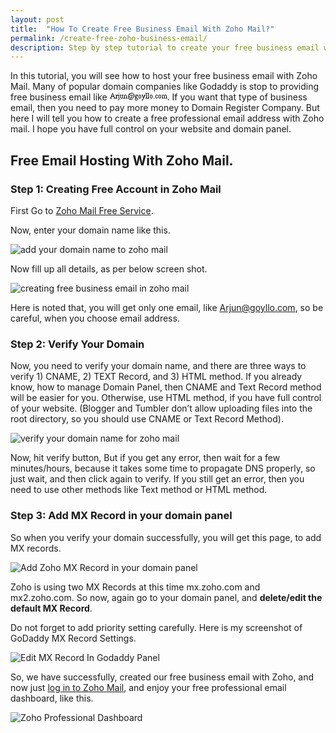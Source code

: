 ```yaml
---
layout: post
title:  "How To Create Free Business Email With Zoho Mail?"
permalink: /create-free-zoho-business-email/
description: Step by step tutorial to create your free business email with Zoho email hosting.
---
```

In this tutorial, you will see how to host your free business email with Zoho Mail. Many of popular domain companies like Godaddy is stop to providing free business email like <img src="data:image/png;base64,iVBORw0KGgoAAAANSUhEUgAAAFwAAAAMAQAAAADHGucCAAAAAnRSTlMAAQGU/a4AAACDSURBVAiZY/j+9///9v//J/////8Dw/f///9V//9/G8x5/f//n79wzkJV26ltadHzz2UaMNw9u+12bu622/lbt11gOHh32623uVtu5+8Fcu4CObdlt0I4+0CcvTshymR4T3ir91U3zj2X5MDw/y8Qlv/+DzYayPzHX/4dygEJ9j8HcwBuYXBMfpEXEgAAAABJRU5ErkJggg=="/>. If you want that type of business email, then you need to pay more money to Domain Register Company. But here I will tell you how to create a free professional email address with Zoho mail. I hope you have full control on your website and domain panel.

## Free Email Hosting With Zoho Mail. ##

### Step 1: Creating Free Account in Zoho Mail ###
First Go to <a href="https://mail.zoho.com/biz/mailsignup.do?plan=free" rel="nofollow" target="_blank">Zoho Mail Free Service</a>.

Now, enter your domain name like this.

<img class="img-responsive" alt="add your domain name to zoho mail" src="https://cdn.goyllo.com/add-your-domain-name-to-zoho-mail.png" title="add your domain name to zoho mail" /><br />

Now fill up all details, as per below screen shot.

<img class="img-responsive" alt="creating free business email in zoho mail" src="https://cdn.goyllo.com/creating-free-business-email-in-zoho-mail.png" title ="creating free business email in zoho mail" /><br />


Here is noted that, you will get only one email, like Arjun@goyllo.com, so be careful, when you choose email address.

### Step 2: Verify Your Domain ###

Now, you need to verify your domain name, and there are three ways to verify 1) CNAME, 2) TEXT Record, and 3) HTML method. If you already know, how to manage Domain Panel, then CNAME and Text Record method will be easier for you. Otherwise, use HTML method, if you have full control of your website. (Blogger and Tumbler don’t allow uploading files into the root directory, so you should use CNAME or Text Record Method).

<img class="img-responsive" alt="verify your domain name for zoho mail" src="https://cdn.goyllo.com/verify-your-domain-name-for-zoho-mail.png" title="verify your domain name for zoho mail" /><br />

Now, hit verify button, But if you get any error, then wait for a few minutes/hours, because it takes some time to propagate DNS properly, so just wait, and then click again to verify. If you still get an error, then you need to use other methods like Text method or HTML method.


### Step 3: Add MX Record in your domain panel ###

So when you verify your domain successfully, you will get this page, to add MX records.

<img class="img-responsive" alt="Add Zoho MX Record in your domain panel" src="https://cdn.goyllo.com/Add Zoho MX Record in your domain panel.png" title="Add Zoho MX Record in your domain panel" /><br />


Zoho is using two MX Records at this time mx.zoho.com and mx2.zoho.com. So now, again go to your domain panel, and **delete/edit the default MX Record**.

Do not forget to add priority setting carefully. Here is my screenshot of GoDaddy MX Record Settings.

<img class="img-responsive" alt="Edit MX Record In Godaddy Panel" src="https://cdn.goyllo.com/Edit-MX-Record-In-Godaddy-Panel.png" title="Edit MX Record In Godaddy Panel" /><br />

So, we have successfully, created our free business email with Zoho, and now just <a href="http://mail.zoho.com" rel="nofollow" target="_blank">log in to Zoho Mail</a>, and enjoy your free professional email dashboard, like this.

<img class="img-responsive" alt="Zoho Professional Dashboard" src="https://cdn.goyllo.com/Zoho Professional Dashboard.png" title="Zoho Professional Dashboard" /><br />

